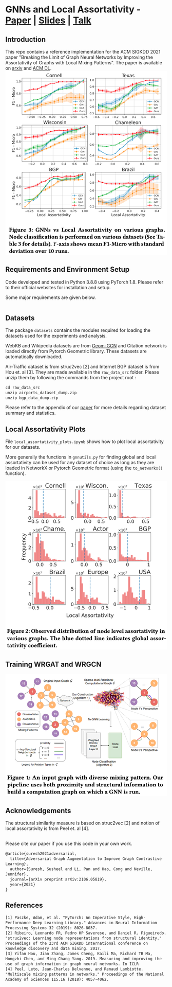 # GNNs and Local Assortativity  - [Paper](https://arxiv.org/abs/2106.06586) | [Slides]() | [Talk]()

## Introduction
This repo contains a reference implementation for the ACM SIGKDD 2021 paper "Breaking the Limit of Graph Neural Networks by Improving the Assortativity of Graphs with Local Mixing Patterns".
The paper is available on [arxiv](https://arxiv.org/abs/2106.06586) and [ACM DL]().
<img src="https://raw.githubusercontent.com/susheels/gnns-and-local-assortativity/main/figures/gnn_local_assortativity.png"/>

## Requirements and Environment Setup
Code developed and tested in Python 3.8.8 using PyTorch 1.8. Please refer to their official websites for installation and setup. 

Some major requirements are given below.
```
```
    
## Datasets

The package `datasets` contains the modules required for loading the datasets used for the experiments and analysis.

WebKB and Wikipedia datasets are from [Geom-GCN](https://github.com/graphdml-uiuc-jlu/geom-gcn/tree/master/splits) and Citation network is loaded directly from Pytorch Geometric library. These datasets are automatically downloaded. 

Air-Traffic dataset is from struc2vec [2] and Internet BGP dataset is from Hou et. al [3]. 
They are made available in the `raw_data_src` folder. Please unzip them by following the commands from the project root :
```
cd raw_data_src
unzip airports_dataset_dump.zip
unzip bgp_data_dump.zip
```

Please refer to the appendix of our [paper](https://arxiv.org/abs/2106.06586) for more details regarding dataset summary and statistics.

## Local Assortativity Plots
File `local_assortativity_plots.ipynb` shows how to plot local assortativity for our datasets. 

More generally the functions in `gnnutils.py` for finding global and local assortativity can be used for any dataset of choice as long as they are loaded in NetworkX or Pytorch Geometric format (using the `to_networkx()` function).

<img src="https://raw.githubusercontent.com/susheels/gnns-and-local-assortativity/main/figures/local_assortativity_example.png"/>

## Training WRGAT and WRGCN
<img src="https://raw.githubusercontent.com/susheels/gnns-and-local-assortativity/main/figures/wrgat_pipeline.png"/>


## Acknowledgements

The structural similarity measure is based on struc2vec [2] and notion of local assortativity is from Peel et. al [4].

##
Please cite our paper if you use this code in your own work.
```
@article{suresh2021adversarial,
  title={Adversarial Graph Augmentation to Improve Graph Contrastive Learning},
  author={Suresh, Susheel and Li, Pan and Hao, Cong and Neville, Jennifer},
  journal={arXiv preprint arXiv:2106.05819},
  year={2021}
}
```

## References
	[1] Paszke, Adam, et al. "PyTorch: An Imperative Style, High-Performance Deep Learning Library." Advances in Neural Information Processing Systems 32 (2019): 8026-8037.
    [2] Ribeiro, Leonardo FR, Pedro HP Saverese, and Daniel R. Figueiredo. "struc2vec: Learning node representations from structural identity." Proceedings of the 23rd ACM SIGKDD international conference on knowledge discovery and data mining. 2017.
    [3] Yifan Hou, Jian Zhang, James Cheng, Kaili Ma, Richard TB Ma, Hongzhi Chen, and Ming-Chang Yang. 2019. Measuring and improving the use of graph information in graph neural networks. In ICLR
    [4] Peel, Leto, Jean-Charles Delvenne, and Renaud Lambiotte. "Multiscale mixing patterns in networks." Proceedings of the National Academy of Sciences 115.16 (2018): 4057-4062.